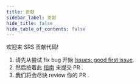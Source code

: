```yaml
---
title: 贡献
sidebar_label: 贡献
hide_title: false
hide_table_of_contents: false
---
```


欢迎来 SRS 贡献代码!

1. 请先从尝试 fix bug 开始 [Issues: good first issue](https://github.com/ossrs/srs/issues?q=is%3Aopen+is%3Aissue+label%3A%22good+first+issue%22).
2. 然后按着此 [指南](https://github.com/ossrs/srs/wiki/HowToFilePR) 来提交 PR .
3. 我们将会尽快 review 你的 PR .